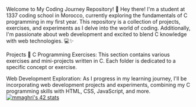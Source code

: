 Welcome to My Coding Journey Repository! 🚀
Hey there! I'm a student at 1337 coding school in Morocco, currently exploring the fundamentals of C programming in my first year. This repository is a collection of projects, exercises, and experiments as I delve into the world of coding. Additionally, I'm passionate about web development and excited to blend C knowledge with web technologies. 💻✨

Projects 📁
C Programming Exercises: This section contains various exercises and mini-projects written in C. Each folder is dedicated to a specific concept or exercise.

Web Development Exploration: As I progress in my learning journey, I'll be incorporating web development projects and experiments, combining my C programming skills with HTML, CSS, JavaScript, and more.
[![mmaghri's 42 stats](https://badge.mediaplus.ma/binary/mmaghri?42Network=off)](https://github.com/oakoudad/badge42)
